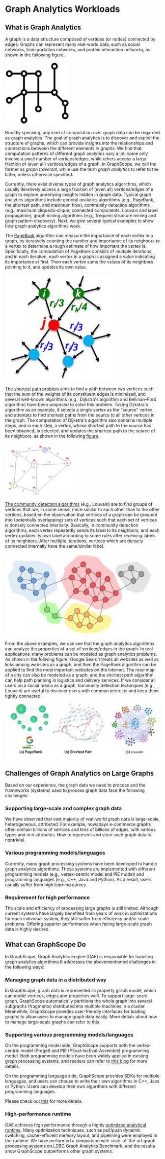 # Graph Analytics Workloads
## What is Graph Analytics
A graph is a data structure composed of vertices (or nodes) connected by edges. Graphs can represent many real-world data, such as social networks, transportation networks, and protein interaction networks, as shown in the following figure.

![Examples of graphs](./images/graph_examples.png)

Broadly speaking, any kind of computation over graph data can be regarded as graph analytics. The goal of graph analytics is to discover and exploit the structure of graphs, which can provide insights into the relationships and connections between the different elements in graphs. We find that computation patterns of different graph analytics vary a lot: some only involve a small number of vertices/edges, while others access a large fraction of (even all) vertices/edges of a graph. In GraphScope, we call the former as *graph traversal*, while use the term *graph analytics* to refer to the latter, unless otherwise specified. 

Currently, there exist diverse types of graph analytics algorithms, which usually iteratively access a large fraction of (even all) vertices/edges of a graph to explore underlying insights hidden in graph data. Typical graph analytics algorithms include general analytics algorithms (e.g., PageRank, the shortest path, and maximum flow), community detection algorithms (e.g., maximum clique/bi-clique, connected components, Louvain and label propagation), graph mining algorithms (e.g., frequent structure mining and graph pattern discovery). Next, we give several typical examples to show how graph analytics algorithms work.

The [PageRank](https://en.wikipedia.org/wiki/PageRank) algorithm can measure the importance of each vertex in a graph, by iteratively counting the number and importance of its neighbors to a vertex to determine a rough estimate of how important the vertex is. Specifically, the computation of PageRank consists of multiple iterations, and in each iteration, each vertex in a graph is assigned a value indicating its importance at first. Then each vertex sums the values of its neighbors pointing to it, and updates its own value. 

![PageRank](./images/pagerank.png)

[The shortest path problem](https://en.wikipedia.org/wiki/Shortest_path_problem) aims to find a path between two vertices such that the sum of the weights of its constituent edges is minimized, and several well-known algorithms (e.g., Dijkstra's algorithm and Bellman–Ford algorithm) have been proposed to solve this problem. Taking Dijkstra's algorithm as an example, it selects a single vertex as the "source" vertex and attempts to find shortest paths from the source to all other vertices in the graph. The computation of Dijkstra's algorithm also contains multiple steps, and in each step, a vertex, whose shortest path to the source has been obtained, is selected, and updates the shortest path to the source of its neighbors, as shown in the following [figure](https://en.wikipedia.org/wiki/Dijkstra%27s_algorithm).

![Dijkstra's algorithm](./images/sssp.gif)

[The community detection algorithms](https://en.wikipedia.org/wiki/Community_structure) (e.g., Louvain) are to find groups of vertices that are, in some sense, more similar to each other than to the other vertices, based on the observation that vertices of a graph can be grouped into (potentially overlapping) sets of vertices such that each set of vertices is densely connected internally. Basically, in community detection algorithms, each vertex repeatedly sends its label to its neighbors, and each vertex updates its own label according to some rules after receiving labels of its neighbors. After multiple iterations, vertices which are densely connected internally have the same/similar label.

![Community detection algorithm](./images/comm_detection.png)

From the above examples, we can see that the graph analytics algorithms can analyze the properties of a set of vertices/edges in the graph.
In real applications, many problems can be modeled as graph analytics problems. As shown in the follwing figure, Google Search treats all websites as well as links among websites as a graph, and then the PageRank algorithm can be applied to find the most important websites on the Internet. The road map of a city can also be modeled as a graph, and the shortest path algorithm can help path planning in logistics and delivery services. If we consider all users on a social media as a graph, tommunity detection techniques (e.g., Louvain) are useful to discover users with common interests and keep them tightly connected.


![Applications of graph analytics](./images/analytics_examples.png)


## Challenges of Graph Analytics on Large Graphs
Based on our experience, the graph data we need to process and the frameworks (systems) used to process graph data face the following challenges:

### Supporting large-scale and complex graph data

We have observed that vast majority of real-world graph data is large-scale, heterogeneous, attributed. For example, nowadays e-commerce graphs often contain billions of vertices and tens of billions of edges, with various types and rich attributes. How to represent and store such graph data is nontrivial.

### Various programming models/languages

Currently, many graph processing systems have been developed to handle graph analytics algorithms. These systems are implemented with different programming models (e.g., vertex-centric model and PIE model) and programming languages (e.g., C++, Java and Python). As a result, users usually suffer from high learning curves.

### Requirement for high performance

The scale and efficiency of processing large graphs is still limited. Although current systems have largely benefited from years of work in optimizations for each individual system, they still suffer from efficiency and/or scale problems. Offering superior performance when facing large-scale graph data is highly desired.

## What can GraphScope Do 

In GraphScope, Graph Analytics Engine (GAE) is responsible for handling graph analytics algorithms.It addresses the abovementioned challenges in the following ways:

### Managing graph data in a distributed way 

In GraphScope, graph data is represented as property graph model, which can model vertices, edges and properties well. To support large-scale graph, GraphScope automatically partitions the whole graph into several subgraphs (fragments) distributed into multiple machines in a cluster. Meanwhile, GraphScope provides user-friendly interfaces for loading graphs to allow users to manage graph data easily. More detials about how to manage large-scale graphs can refer to [this](https://graphscope.io/docs/latest/design_of_gae.html#Graph-Storage).


### Supporting various programming models/languages

On the programming model side, GraphScope supports both the vertex-centric model (Pregel) and PIE (PEval-IncEval-Assemble) programming model. Both programming models have been widely applied in existing graph processing systems, and readers can refer to [this blog](https://graphscope.io/blog/tech/2021/03/25/a-review-of-programming-models-for-parallel-graph-processing.html) for more details.

On the programming language side, GraphScope provides  SDKs for multiple languages, and users can choose to write their own algorithms in C++, Java or Python. Users can develop their own algorithms with different programming languages.

Please check out [this](https://graphscope.io/docs/latest/design_of_gae.html#Execution-Framework) for more details.


### High-performance runtime

GAE achieves high performance through a highly [optimized analytical runtime](https://graphscope.io/docs/latest/design_of_gae.html#High-performance-runtime). Many optimization techniques, such as pull/push dynamic switching, cache-efficient memory layout, and pipelining were employed in the runtime. We have performed a comparison with state-of-the-art graph processing systems on LDBC Graph Analytics Benchmark, and the results show GraphScope outperforms other graph systems. 
